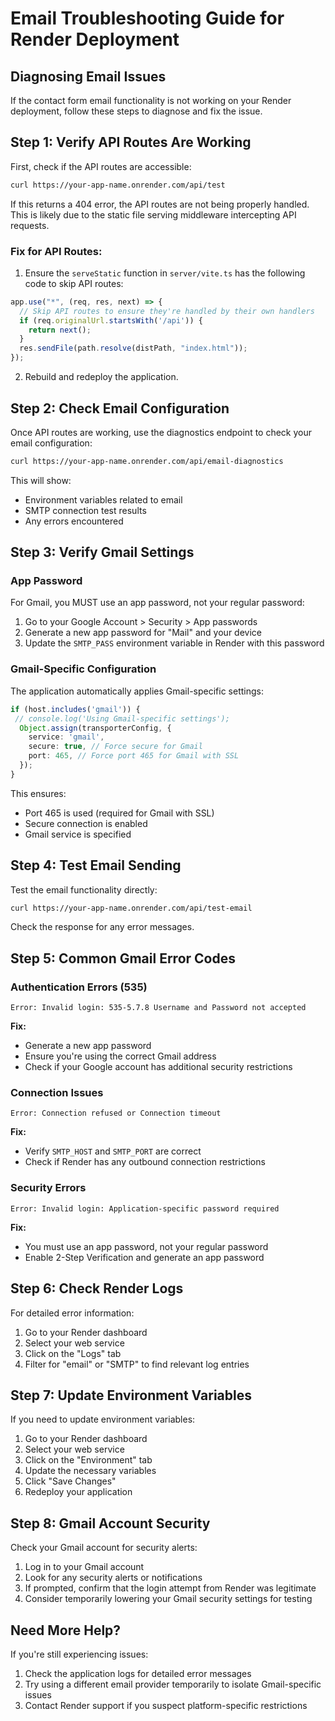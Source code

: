 # Email Troubleshooting Guide for Render Deployment

## Diagnosing Email Issues

If the contact form email functionality is not working on your Render deployment, follow these steps to diagnose and fix the issue.

## Step 1: Verify API Routes Are Working

First, check if the API routes are accessible:

```bash
curl https://your-app-name.onrender.com/api/test
```

If this returns a 404 error, the API routes are not being properly handled. This is likely due to the static file serving middleware intercepting API requests.

### Fix for API Routes:

1. Ensure the `serveStatic` function in `server/vite.ts` has the following code to skip API routes:

```typescript
app.use("*", (req, res, next) => {
  // Skip API routes to ensure they're handled by their own handlers
  if (req.originalUrl.startsWith('/api')) {
    return next();
  }
  res.sendFile(path.resolve(distPath, "index.html"));
});
```

2. Rebuild and redeploy the application.

## Step 2: Check Email Configuration

Once API routes are working, use the diagnostics endpoint to check your email configuration:

```bash
curl https://your-app-name.onrender.com/api/email-diagnostics
```

This will show:
- Environment variables related to email
- SMTP connection test results
- Any errors encountered

## Step 3: Verify Gmail Settings

### App Password

For Gmail, you MUST use an app password, not your regular password:

1. Go to your Google Account > Security > App passwords
2. Generate a new app password for "Mail" and your device
3. Update the `SMTP_PASS` environment variable in Render with this password

### Gmail-Specific Configuration

The application automatically applies Gmail-specific settings:

```typescript
if (host.includes('gmail')) {
 // console.log('Using Gmail-specific settings');
  Object.assign(transporterConfig, {
    service: 'gmail',
    secure: true, // Force secure for Gmail
    port: 465, // Force port 465 for Gmail with SSL
  });
}
```

This ensures:
- Port 465 is used (required for Gmail with SSL)
- Secure connection is enabled
- Gmail service is specified

## Step 4: Test Email Sending

Test the email functionality directly:

```bash
curl https://your-app-name.onrender.com/api/test-email
```

Check the response for any error messages.

## Step 5: Common Gmail Error Codes

### Authentication Errors (535)

```
Error: Invalid login: 535-5.7.8 Username and Password not accepted
```

**Fix:**
- Generate a new app password
- Ensure you're using the correct Gmail address
- Check if your Google account has additional security restrictions

### Connection Issues

```
Error: Connection refused or Connection timeout
```

**Fix:**
- Verify `SMTP_HOST` and `SMTP_PORT` are correct
- Check if Render has any outbound connection restrictions

### Security Errors

```
Error: Invalid login: Application-specific password required
```

**Fix:**
- You must use an app password, not your regular password
- Enable 2-Step Verification and generate an app password

## Step 6: Check Render Logs

For detailed error information:

1. Go to your Render dashboard
2. Select your web service
3. Click on the "Logs" tab
4. Filter for "email" or "SMTP" to find relevant log entries

## Step 7: Update Environment Variables

If you need to update environment variables:

1. Go to your Render dashboard
2. Select your web service
3. Click on the "Environment" tab
4. Update the necessary variables
5. Click "Save Changes"
6. Redeploy your application

## Step 8: Gmail Account Security

Check your Gmail account for security alerts:

1. Log in to your Gmail account
2. Look for any security alerts or notifications
3. If prompted, confirm that the login attempt from Render was legitimate
4. Consider temporarily lowering your Gmail security settings for testing

## Need More Help?

If you're still experiencing issues:

1. Check the application logs for detailed error messages
2. Try using a different email provider temporarily to isolate Gmail-specific issues
3. Contact Render support if you suspect platform-specific restrictions